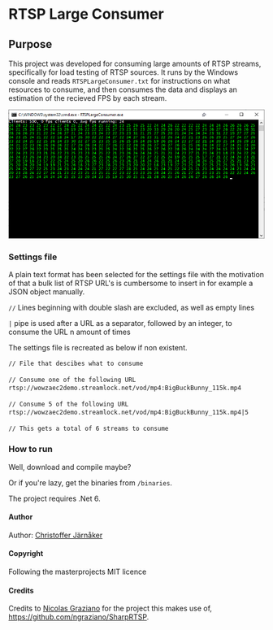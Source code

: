 # RTSP Large Consumer

## Purpose
This project was developed for consuming large amounts of RTSP streams, specifically for load testing of RTSP sources.
It runs by the Windows console and reads `RTSPLargeConsumer.txt`  for instructions on what resources to consume, and then consumes the data and displays an estimation of the recieved FPS by each stream.

![alt text](Screenshot1.png "Screenshot")

### Settings file

A plain text format has been selected for the settings file with the motivation of that a bulk list of RTSP URL's is cumbersome to insert in for example a JSON object manually.

`//` Lines beginning with double slash are excluded, as well as empty lines

`|` pipe is used after a URL as a separator, followed by an integer, to consume the URL n amount of times

The settings file is recreated as below if non existent.

```// File that descibes what to consume
// File that descibes what to consume

// Consume one of the following URL
rtsp://wowzaec2demo.streamlock.net/vod/mp4:BigBuckBunny_115k.mp4

// Consume 5 of the following URL
rtsp://wowzaec2demo.streamlock.net/vod/mp4:BigBuckBunny_115k.mp4|5

// This gets a total of 6 streams to consume
```

### How to run

Well, download and compile maybe?

Or if you're lazy, get the binaries from `/binaries`.

The project requires .Net 6.

#### Author

Author: [Christoffer Järnåker](https://github.com/jrnker)

#### Copyright

Following the masterprojects MIT licence 

#### Credits

Credits to [Nicolas Graziano](https://github.com/ngraziano) for the project this makes use of, https://github.com/ngraziano/SharpRTSP.



